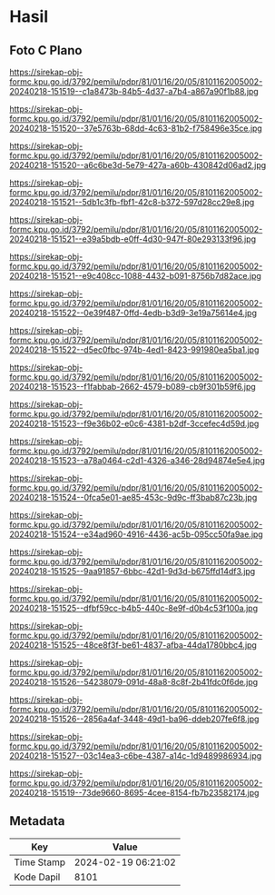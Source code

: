 # Hasil

## Foto C Plano

https://sirekap-obj-formc.kpu.go.id/3792/pemilu/pdpr/81/01/16/20/05/8101162005002-20240218-151519--c1a8473b-84b5-4d37-a7b4-a867a90f1b88.jpg

https://sirekap-obj-formc.kpu.go.id/3792/pemilu/pdpr/81/01/16/20/05/8101162005002-20240218-151520--37e5763b-68dd-4c63-81b2-f758496e35ce.jpg

https://sirekap-obj-formc.kpu.go.id/3792/pemilu/pdpr/81/01/16/20/05/8101162005002-20240218-151520--a6c6be3d-5e79-427a-a60b-430842d06ad2.jpg

https://sirekap-obj-formc.kpu.go.id/3792/pemilu/pdpr/81/01/16/20/05/8101162005002-20240218-151521--5db1c3fb-fbf1-42c8-b372-597d28cc29e8.jpg

https://sirekap-obj-formc.kpu.go.id/3792/pemilu/pdpr/81/01/16/20/05/8101162005002-20240218-151521--e39a5bdb-e0ff-4d30-947f-80e293133f96.jpg

https://sirekap-obj-formc.kpu.go.id/3792/pemilu/pdpr/81/01/16/20/05/8101162005002-20240218-151521--e9c408cc-1088-4432-b091-8756b7d82ace.jpg

https://sirekap-obj-formc.kpu.go.id/3792/pemilu/pdpr/81/01/16/20/05/8101162005002-20240218-151522--0e39f487-0ffd-4edb-b3d9-3e19a75614e4.jpg

https://sirekap-obj-formc.kpu.go.id/3792/pemilu/pdpr/81/01/16/20/05/8101162005002-20240218-151522--d5ec0fbc-974b-4ed1-8423-991980ea5ba1.jpg

https://sirekap-obj-formc.kpu.go.id/3792/pemilu/pdpr/81/01/16/20/05/8101162005002-20240218-151523--f1fabbab-2662-4579-b089-cb9f301b59f6.jpg

https://sirekap-obj-formc.kpu.go.id/3792/pemilu/pdpr/81/01/16/20/05/8101162005002-20240218-151523--f9e36b02-e0c6-4381-b2df-3ccefec4d59d.jpg

https://sirekap-obj-formc.kpu.go.id/3792/pemilu/pdpr/81/01/16/20/05/8101162005002-20240218-151523--a78a0464-c2d1-4326-a346-28d94874e5e4.jpg

https://sirekap-obj-formc.kpu.go.id/3792/pemilu/pdpr/81/01/16/20/05/8101162005002-20240218-151524--0fca5e01-ae85-453c-9d9c-ff3bab87c23b.jpg

https://sirekap-obj-formc.kpu.go.id/3792/pemilu/pdpr/81/01/16/20/05/8101162005002-20240218-151524--e34ad960-4916-4436-ac5b-095cc50fa9ae.jpg

https://sirekap-obj-formc.kpu.go.id/3792/pemilu/pdpr/81/01/16/20/05/8101162005002-20240218-151525--9aa91857-6bbc-42d1-9d3d-b675ffd14df3.jpg

https://sirekap-obj-formc.kpu.go.id/3792/pemilu/pdpr/81/01/16/20/05/8101162005002-20240218-151525--dfbf59cc-b4b5-440c-8e9f-d0b4c53f100a.jpg

https://sirekap-obj-formc.kpu.go.id/3792/pemilu/pdpr/81/01/16/20/05/8101162005002-20240218-151525--48ce8f3f-be61-4837-afba-44da1780bbc4.jpg

https://sirekap-obj-formc.kpu.go.id/3792/pemilu/pdpr/81/01/16/20/05/8101162005002-20240218-151526--54238079-091d-48a8-8c8f-2b41fdc0f6de.jpg

https://sirekap-obj-formc.kpu.go.id/3792/pemilu/pdpr/81/01/16/20/05/8101162005002-20240218-151526--2856a4af-3448-49d1-ba96-ddeb207fe6f8.jpg

https://sirekap-obj-formc.kpu.go.id/3792/pemilu/pdpr/81/01/16/20/05/8101162005002-20240218-151527--03c14ea3-c6be-4387-a14c-1d9489986934.jpg

https://sirekap-obj-formc.kpu.go.id/3792/pemilu/pdpr/81/01/16/20/05/8101162005002-20240218-151519--73de9660-8695-4cee-8154-fb7b23582174.jpg


## Metadata

| Key        | Value               |
| ---------- | ------------------- |
| Time Stamp | 2024-02-19 06:21:02 |
| Kode Dapil | 8101                |



